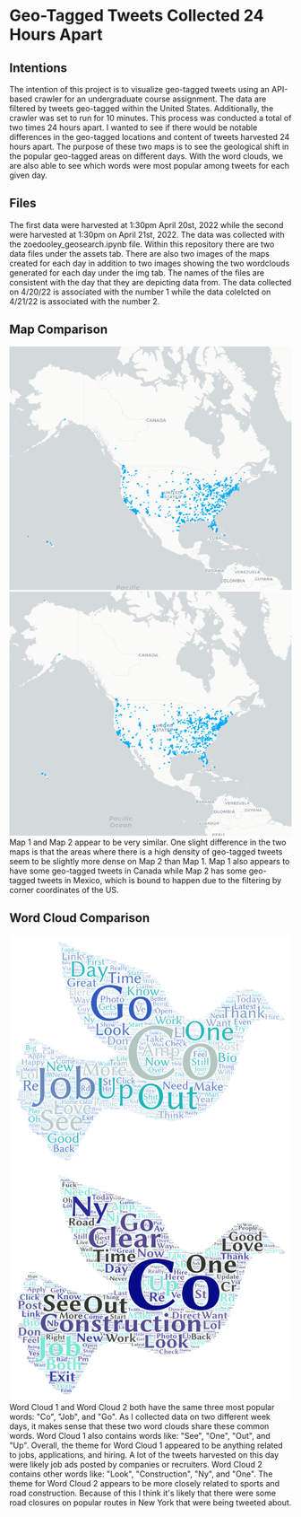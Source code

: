 # Geo-Tagged Tweets Collected 24 Hours Apart

## Intentions
The intention of this project is to visualize geo-tagged tweets using an API-based crawler for an undergraduate course assignment. The data are filtered by tweets geo-tagged within the United States. Additionally, the crawler was set to run for 10 minutes. This process was conducted a total of two times 24 hours apart. I wanted to see if there would be notable differences in the geo-tagged locations and content of tweets harvested 24 hours apart. The purpose of these two maps is to see the geological shift in the popular geo-tagged areas on different days. With the word clouds, we are also able to see which words were most popular among tweets for each given day.

## Files
The first data were harvested at 1:30pm April 20st, 2022 while the second were harvested at 1:30pm on April 21st, 2022. The data was collected with the zoedooley_geosearch.ipynb file. Within this repository there are two data files under the assets tab. There are also two images of the maps created for each day in addition to two images showing the two wordclouds generated for each day under the img tab. The names of the files are consistent with the day that they are depicting data from. The data collected on 4/20/22 is associated with the number 1 while the data colelcted on 4/21/22 is associated with the number 2. 

## Map Comparison
!["Map 1"](img/lab2_map1.png)    
!["Map 2"](img/lab2_map2.png)    
Map 1 and Map 2 appear to be very similar. One slight difference in the two maps is that the areas where there is a high density of geo-tagged tweets seem to be slightly more dense on Map 2 than Map 1. Map 1 also appears to have some geo-tagged tweets in Canada while Map 2 has some geo-tagged tweets in Mexico, which is bound to happen due to the filtering by corner coordinates of the US. 

## Word Cloud Comparison
!["Word Cloud 1"](img/lab2_wordcloud1.png)    
!["Word Cloud 2"](img/lab2_wordcloud2.png)    
Word Cloud 1 and Word Cloud 2 both have the same three most popular words: "Co", "Job", and "Go". As I collected data on two different week days, it makes sense that these two word clouds share these common words. Word Cloud 1 also contains words like: "See", "One", "Out", and "Up". Overall, the theme for Word Cloud 1 appeared to be anything related to jobs, applications, and hiring. A lot of the tweets harvested on this day were likely job ads posted by companies or recruiters. Word Cloud 2 contains other words like: "Look", "Construction", "Ny", and "One". The theme for Word Cloud 2 appears to be more closely related to sports and road construction. Because of this I think it's likely that there were some road closures on popular routes in New York that were being tweeted about. 
